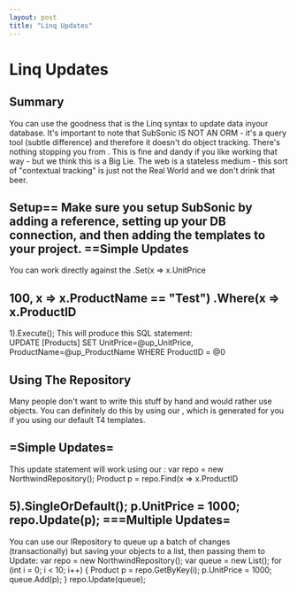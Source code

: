```yaml
---
layout: post
title: "Linq Updates"
---
```


# Linq Updates



<h2>Summary</h2>

 You can use the goodness that is the Linq syntax to update data inyour database. It's important to note that SubSonic IS NOT AN ORM - it's a query tool (subtle difference) and therefore it doesn't do object tracking. There's nothing stopping you from 
. This is fine and dandy if you like working that way - but we think this is a Big Lie.  The web is a stateless medium - this sort of "contextual tracking" is just not the Real World and we don't drink that beer.  

<h2>Setup== Make sure you setup SubSonic by adding a reference, setting up your DB connection, and then adding the templates to your project.  ==Simple Updates</h2>

 You can work directly against the 
     .Set(x => x.UnitPrice 

<h2> 100, x => x.ProductName == "Test")     .Where(x => x.ProductID </h2>

 1).Execute();  This will produce this SQL statement:  
UPDATE [Products] SET UnitPrice=@up_UnitPrice, ProductName=@up_ProductName  WHERE ProductID = @0  

<h2>Using The Repository</h2>

 Many people don't want to write this stuff by hand and would rather use objects. You can definitely do this by using our 
, which is generated for you if you using our default T4 templates.  

<h2>=Simple Updates=</h2>

 This update statement will work using our 
: 
var repo = new NorthwindRepository<Product>(); Product p = repo.Find(x => x.ProductID 

<h2> 5).SingleOrDefault(); p.UnitPrice = 1000; repo.Update(p);  ===Multiple Updates=</h2>

 You can use our IRepository to queue up a batch of changes (transactionally) but saving your objects to a list, then passing them to Update: 
var repo = new NorthwindRepository<Product>(); var queue = new List<Product>();  for (int i = 0; i < 10; i++) {     Product p = repo.GetByKey(i);     p.UnitPrice = 1000;     queue.Add(p); } repo.Update(queue);
